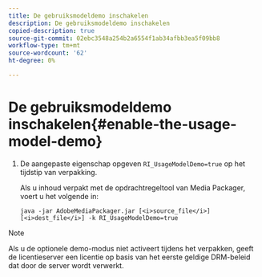 ```yaml
---
title: De gebruiksmodeldemo inschakelen
description: De gebruiksmodeldemo inschakelen
copied-description: true
source-git-commit: 02ebc3548a254b2a6554f1ab34afbb3ea5f09bb8
workflow-type: tm+mt
source-wordcount: '62'
ht-degree: 0%

---
```


# De gebruiksmodeldemo inschakelen{#enable-the-usage-model-demo}

1. De aangepaste eigenschap opgeven `RI_UsageModelDemo=true` op het tijdstip van verpakking.

   Als u inhoud verpakt met de opdrachtregeltool van Media Packager, voert u het volgende in:

   ```
   java -jar AdobeMediaPackager.jar [<i>source_file</i>] [<i>dest_file</i>] -k RI_UsageModelDemo=true
   ```

>[!NOTE]
>
>Als u de optionele demo-modus niet activeert tijdens het verpakken, geeft de licentieserver een licentie op basis van het eerste geldige DRM-beleid dat door de server wordt verwerkt.
